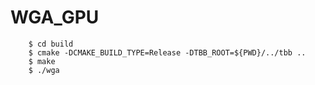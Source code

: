 # WGA_GPU 
```
    $ cd build 
    $ cmake -DCMAKE_BUILD_TYPE=Release -DTBB_ROOT=${PWD}/../tbb .. 
    $ make
    $ ./wga
```
